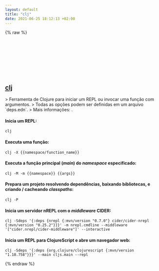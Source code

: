 ```yaml
---
layout: default
title: "clj"
date: 2021-06-25 18:12:13 +02:00
---
```

{% raw %}
<h2 id="clj">
  <a href="/pt_br/common/clj.html">clj</a> <a href="#clj"><svg class="icon">
    <use href="/assets/images/unicode_sprite.svg#link" />
  </svg></a>
</h2>
> Ferramenta de Clojure para iniciar um REPL ou invocar uma função com argumentos.
> Todas as opções podem ser definidas em um arquivo `deps.edn`.
> Mais informações: <https://clojure.org/guides/deps_and_cli>.

#### Inicia um REPL:
```shell
clj
```
#### Executa uma função:
```shell
clj -X {{namespace/function_name}}
```
#### Executa a função principal (*main*) do *namespace* especificado:
```shell
clj -M -m {{namespace}} {{args}}
```
#### Prepara um projeto resolvendo dependências, baixando bibliotecas, e criando / cacheando *classpaths*:
```shell
clj -P
```
#### Inicia um servidor nREPL com o *middleware* CIDER:
```shell
clj -Sdeps '{:deps {nrepl {:mvn/version "0.7.0"} cider/cider-nrepl {:mvn/version "0.25.2"}}}' -m nrepl.cmdline --middleware '["cider.nrepl/cider-middleware"]' --interactive
```
#### Inicia um REPL para ClojureScript e abre um navegador web:
```shell
clj -Sdeps '{:deps {org.clojure/clojurescript {:mvn/version "1.10.758"}}}' --main cljs.main --repl
```
{% endraw %}